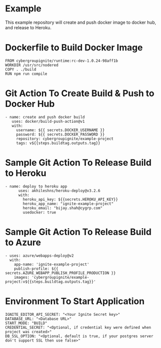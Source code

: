 # Example
This example repository will create and push docker image to docker hub, and release to Heroku.

# Dockerfile to Build Docker Image
    FROM cybergroupignite/runtime:rc-dev-1.0.24-98aff1b
    WORKDIR /usr/src/nodered
    COPY . ./build
    RUN npm run compile

# Git Action To Create Build & Push to Docker Hub
    - name: create and push docker build
       uses: docker/build-push-action@v1
       with:
         username: ${{ secrets.DOCKER_USERNAME }}
         password: ${{ secrets.DOCKER_PASSWORD }}
         repository: cybergroupignite/example-project
         tags: v${{steps.buildtag.outputs.tag}}
         
# Sample Git Action To Release Build to Heroku
    - name: deploy to heroku app
          uses: akhileshns/heroku-deploy@v3.2.6
          with:
            heroku_api_key: ${{secrets.HEROKU_API_KEY}}
            heroku_app_name: "ignite-example-project"
            heroku_email: "bijay.shah@cygrp.com"
            usedocker: true
            
# Sample Git Action To Release Build to Azure
    - uses: azure/webapps-deploy@v2
      with:
        app-name: 'ignite-example-project'
        publish-profile: ${{ secrets.AZURE_WEBAPP_PUBLISH_PROFILE_PRODUCTION }}
        images: 'cybergroupignite/example-project:v${{steps.buildtag.outputs.tag}}'
        
# Environment To Start Application
    IGNITE_EDITOR_API_SECRET: "<Your Ignite Secret key>"
    DATABASE_URL: "<Database URL>"
    START_MODE: "BUILD"
    CREDENTIAL_SECRET: "<Optional, if credential key were defined when project was created>"
    DB_SSL_OPTION: "<Optional, default is true, if your postgres server don't support SSL then use false>"
    
